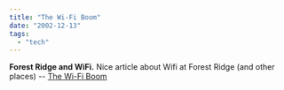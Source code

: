 ```yaml
---
title: "The Wi-Fi Boom"
date: "2002-12-13"
tags: 
  - "tech"
---
```


**Forest Ridge and WiFi.** Nice article about Wifi at Forest Ridge (and other places) -- [The Wi-Fi Boom](http://www.nytimes.com/2002/12/12/technology/circuits/12wifi.html)
